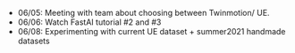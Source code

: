 * 06/05: Meeting with team about choosing between Twinmotion/ UE. 
* 06/06: Watch FastAI tutorial #2 and #3
* 06/08: Experimenting with current UE dataset + summer2021 handmade datasets
